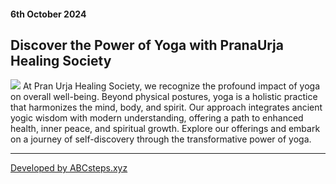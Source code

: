 <h4>6th October 2024</h4>
<h2>Discover the Power of Yoga with PranaUrja Healing Society</h2>
<a href="https://babavyas.org" target="_blank"><img src="https://babavyas.org/wp-content/uploads/2024/09/Prana-Urja-23.jpeg"></a>
At Pran Urja Healing Society, we recognize the profound impact of yoga on overall well-being. Beyond physical postures, yoga is a holistic practice that harmonizes the mind, body, and spirit. Our approach integrates ancient yogic wisdom with modern understanding, offering a path to enhanced health, inner peace, and spiritual growth. Explore our offerings and embark on a journey of self-discovery through the transformative power of yoga.
<hr>
<a href="https://abcsteps.xyz">Developed by ABCsteps.xyz</a>
